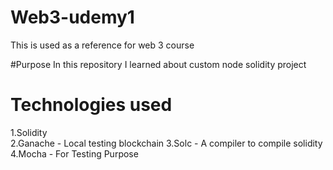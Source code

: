 # Web3-udemy1
This is used as a reference for web 3 course 

#Purpose
In this repository I learned about custom node solidity project 

# Technologies used
1.Solidity <br/>
2.Ganache - Local testing blockchain
3.Solc - A compiler to compile solidity
4.Mocha - For Testing Purpose

